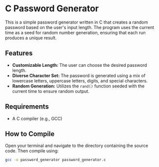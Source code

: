 # C Password Generator

This is a simple password generator written in C that creates a random password based on the user's input length. The program uses the current time as a seed for random number generation, ensuring that each run produces a unique result.

## Features

- **Customizable Length:** The user can choose the desired password length.
- **Diverse Character Set:** The password is generated using a mix of lowercase letters, uppercase letters, digits, and special characters.
- **Random Generation:** Utilizes the `rand()` function seeded with the current time to ensure random output.

## Requirements

- A C compiler (e.g., GCC)

## How to Compile

Open your terminal and navigate to the directory containing the source code. Then compile using:

```bash
gcc -o password_generator password_generator.c
